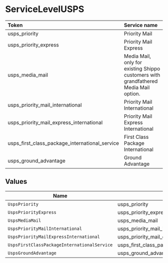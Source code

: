 # ServiceLevelUSPS

|Token | Service name|
|:---|:---|
| usps_priority | Priority Mail|
| usps_priority_express | Priority Mail Express|
| usps_media_mail | Media Mail, only for existing Shippo customers with grandfathered Media Mail option.|
| usps_priority_mail_international | Priority Mail International|
| usps_priority_mail_express_international | Priority Mail Express International|
| usps_first_class_package_international_service | First Class Package International|
| usps_ground_advantage | Ground Advantage |



## Values

| Name                                           | Value                                          |
| ---------------------------------------------- | ---------------------------------------------- |
| `UspsPriority`                                 | usps_priority                                  |
| `UspsPriorityExpress`                          | usps_priority_express                          |
| `UspsMediaMail`                                | usps_media_mail                                |
| `UspsPriorityMailInternational`                | usps_priority_mail_international               |
| `UspsPriorityMailExpressInternational`         | usps_priority_mail_express_international       |
| `UspsFirstClassPackageInternationalService`    | usps_first_class_package_international_service |
| `UspsGroundAdvantage`                          | usps_ground_advantage                          |
